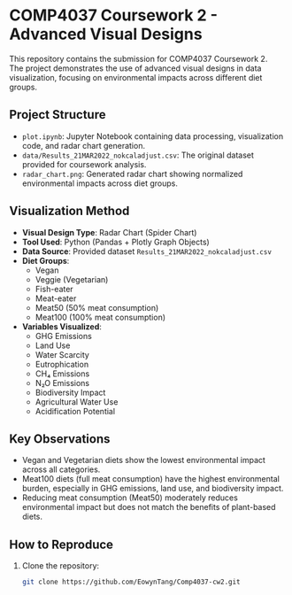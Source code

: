 # COMP4037 Coursework 2 - Advanced Visual Designs

This repository contains the submission for COMP4037 Coursework 2.  
The project demonstrates the use of advanced visual designs in data visualization, focusing on environmental impacts across different diet groups.

## Project Structure

- `plot.ipynb`: Jupyter Notebook containing data processing, visualization code, and radar chart generation.
- `data/Results_21MAR2022_nokcaladjust.csv`: The original dataset provided for coursework analysis.
- `radar_chart.png`: Generated radar chart showing normalized environmental impacts across diet groups.

## Visualization Method

- **Visual Design Type**: Radar Chart (Spider Chart)
- **Tool Used**: Python (Pandas + Plotly Graph Objects)
- **Data Source**: Provided dataset `Results_21MAR2022_nokcaladjust.csv`
- **Diet Groups**:
  - Vegan
  - Veggie (Vegetarian)
  - Fish-eater
  - Meat-eater
  - Meat50 (50% meat consumption)
  - Meat100 (100% meat consumption)
- **Variables Visualized**:
  - GHG Emissions
  - Land Use
  - Water Scarcity
  - Eutrophication
  - CH₄ Emissions
  - N₂O Emissions
  - Biodiversity Impact
  - Agricultural Water Use
  - Acidification Potential

## Key Observations

- Vegan and Vegetarian diets show the lowest environmental impact across all categories.
- Meat100 diets (full meat consumption) have the highest environmental burden, especially in GHG emissions, land use, and biodiversity impact.
- Reducing meat consumption (Meat50) moderately reduces environmental impact but does not match the benefits of plant-based diets.

## How to Reproduce

1. Clone the repository:
   ```bash
   git clone https://github.com/EowynTang/Comp4037-cw2.git
